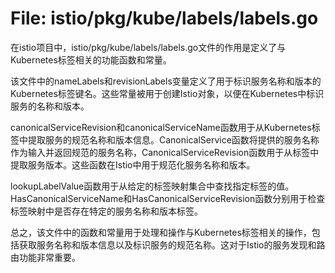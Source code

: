 # File: istio/pkg/kube/labels/labels.go

在istio项目中，istio/pkg/kube/labels/labels.go文件的作用是定义了与Kubernetes标签相关的功能函数和常量。

该文件中的nameLabels和revisionLabels变量定义了用于标识服务名称和版本的Kubernetes标签键名。这些常量被用于创建Istio对象，以便在Kubernetes中标识服务的名称和版本。

canonicalServiceRevision和canonicalServiceName函数用于从Kubernetes标签中提取服务的规范名称和版本信息。CanonicalService函数将提供的服务名称作为输入并返回规范的服务名称，CanonicalServiceRevision函数用于从标签中提取服务版本。这些函数在Istio中用于规范化服务名称和版本。

lookupLabelValue函数用于从给定的标签映射集合中查找指定标签的值。HasCanonicalServiceName和HasCanonicalServiceRevision函数分别用于检查标签映射中是否存在特定的服务名称和版本标签。

总之，该文件中的函数和常量用于处理和操作与Kubernetes标签相关的操作，包括获取服务名称和版本信息以及标识服务的规范名称。这对于Istio的服务发现和路由功能非常重要。

